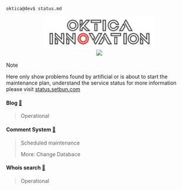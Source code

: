 ```terminal
oktica@dev$ status.md
```

<div align="center">
  <a href="https://setbun.com/">
    <img src="logo-final/oktica-right-logo-neon-webkit-animation.svg" width="300px"/>
    <br>
    <img src="https://profile-counter.glitch.me/FrederickAsYou/count.svg"/>
  </a>
</div>

> [!NOTE]
> Here only show problems found by artificial or is about to start the maintenance plan, understand the service status for more information please visit [status.setbun.com](https://status.setbun.com)

#### Blog [🔗](https://www.setbun.com)
> Operational

#### Comment System [🔗](https://comment.setbun.com)
> Scheduled maintenance
> 
> More: Change Databace

#### Whois search [🔗](https://whois.api.setbun.com)
> Operational
